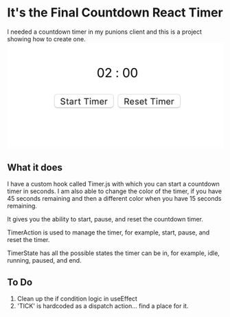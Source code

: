 # It's the Final Countdown React Timer
I needed a countdown timer in my punions client and this is a project showing how to create one.
![Example output](https://raw.githubusercontent.com/iJKTen/react-countdown-timer/master/public/screenshots/App.png)

## What it does
I have a custom hook called Timer.js with which you can start a countdown timer in seconds. I am also able to change the color of the timer, if you have 45 seconds remaining and then a different color when you have 15 seconds remaining. 

It gives you the ability to start, pause, and reset the countdown timer.

TimerAction is used to manage the timer, for example, start, pause, and reset the timer.

TimerState has all the possible states the timer can be in, for example, idle, running, paused, and end.

## To Do
1. Clean up the if condition logic in useEffect
2. 'TICK' is hardcoded as a dispatch action... find a place for it.